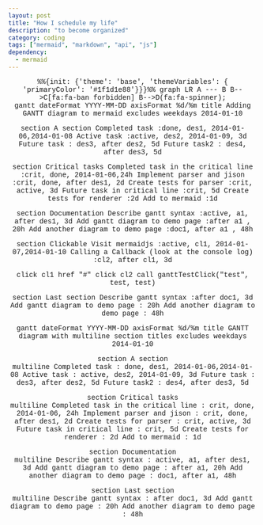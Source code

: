 ```yaml
---
layout: post
title: "How I schedule my life"
description: "to become organized"
category: coding
tags: ["mermaid", "markdown", "api", "js"]
dependency:
  - mermaid
---
```

<style>
.svg {
  overflow: auto;
}
</style>
<div class="mermaid">
%%{init: {'theme': 'base', 'themeVariables': { 'primaryColor': '#1f1d1e88'}}}%%
graph LR
    A --- B
    B-->C[fa:fa-ban forbidden]
    B-->D(fa:fa-spinner);
</div>

<div class="mermaid">
gantt
  dateFormat  YYYY-MM-DD
  axisFormat  %d/%m
  title Adding GANTT diagram to mermaid
  excludes weekdays 2014-01-10
  
  section A section
  Completed task            :done,    des1, 2014-01-06,2014-01-08
  Active task               :active,  des2, 2014-01-09, 3d
  Future task               :         des3, after des2, 5d
  Future task2              :         des4, after des3, 5d
  
  section Critical tasks
  Completed task in the critical line :crit, done, 2014-01-06,24h
  Implement parser and jison          :crit, done, after des1, 2d
  Create tests for parser             :crit, active, 3d
  Future task in critical line        :crit, 5d
  Create tests for renderer           :2d
  Add to mermaid                      :1d
  
  section Documentation
  Describe gantt syntax               :active, a1, after des1, 3d
  Add gantt diagram to demo page      :after a1  , 20h
  Add another diagram to demo page    :doc1, after a1  , 48h
  
  section Clickable
  Visit mermaidjs               :active, cl1, 2014-01-07,2014-01-10
  Calling a Callback (look at the console log) :cl2, after cl1, 3d
  
  click cl1 href "#"
  click cl2 call ganttTestClick("test", test, test)
  
  section Last section
  Describe gantt syntax               :after doc1, 3d
  Add gantt diagram to demo page      : 20h
  Add another diagram to demo page    : 48h
</div>

<div class="mermaid">
gantt
  dateFormat  YYYY-MM-DD
  axisFormat  %d/%m
  title       GANTT diagram with multiline section titles
  excludes    weekdays 2014-01-10

section A section<br>multiline
Completed task : done, des1, 2014-01-06,2014-01-08
Active task : active, des2, 2014-01-09, 3d
Future task : des3, after des2, 5d
Future task2 : des4, after des3, 5d

section Critical tasks<br/>multiline
Completed task in the critical line : crit, done, 2014-01-06, 24h
Implement parser and jison : crit, done, after des1, 2d
Create tests for parser : crit, active, 3d
Future task in critical line : crit, 5d
Create tests for renderer : 2d
Add to mermaid : 1d

section Documentation<br />multiline
Describe gantt syntax : active, a1, after des1, 3d
Add gantt diagram to demo page : after a1, 20h
Add another diagram to demo page : doc1, after a1, 48h

section Last section<br	/>multiline
Describe gantt syntax : after doc1, 3d
Add gantt diagram to demo page : 20h
Add another diagram to demo page : 48h

</div>

<style>
  div.mermaid {
  font-family: 'Courier New', Courier, monospace !important;
  display: block;
  margin-left: auto;
  margin-right: auto;
  text-align: center;
      }
</style>
<script>
    function ganttTestClick(a, b, c){
      console.log("a:", a)
      console.log("b:", b)
      console.log("c:", c)
    }
    function testClick(nodeId) {
      console.log("clicked", nodeId)
      var originalBgColor = document.querySelector('body').style.backgroundColor
      document.querySelector('body').style.backgroundColor = 'yellow'
      setTimeout(function() {
        document.querySelector('body').style.backgroundColor = originalBgColor
      }, 100)
    }
</script>

<script>
$(document).ready(function() {
  mermaid.initialize({
    startOnLoad:true,
    securityLevel: 'strict',
    theme: 'forest'
  });
});
</script>